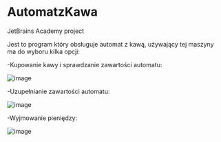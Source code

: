 # AutomatzKawa
JetBrains Academy project

Jest to program który obsługuje automat z kawą, używający tej maszyny ma do wyboru kilka opcji:

-Kupowanie kawy i sprawdzanie zawartości automatu:



![image](https://user-images.githubusercontent.com/92478936/202275624-af291ff8-de71-4fcb-a483-4b3c244618e3.png)



-Uzupełnianie zawartości automatu:



![image](https://user-images.githubusercontent.com/92478936/202275767-17ee863f-d0cc-41c0-94ad-804a93ecca8c.png)


-Wyjmowanie pieniędzy:

![image](https://user-images.githubusercontent.com/92478936/202276415-178a53f5-916e-43af-ac28-e757c835861b.png)


